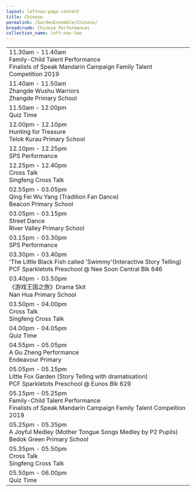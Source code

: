 ```yaml
---
layout: leftnav-page-content
title: Chinese
permalink: /GardenEnsemble/Chinese/
breadcrumb: Chinese Performances
collection_name: left-nav-two
---
```


<table class="table-h">
  <tr>
    <td COLSPAN="2">
    11.30am - 11.40am
      <br>Family-Child Talent Performance
      <br>Finalists of Speak Mandarin Campaign Family Talent Competition 2019
    </td>
  </tr>
  <tr>
    <td COLSPAN="2">
    11.40am - 11.50am
    <br>Zhangde Wushu Warriors
    <br>Zhangde Primary School
    </td>
  </tr>
  <tr>
    <td COLSPAN="2">
    11.50am - 12.00pm
    <br>Quiz Time
    </td>
  </tr>
  <tr>
    <td COLSPAN="2">
    12.00pm - 12.10pm
    <br>Hunting for Treasure
    <br>Telok Kurau Primary School
    </td>
  </tr>
  <tr>
    <td COLSPAN="2">
    12.10pm - 12.25pm
    <br>SPS Performance
    </td>
  </tr>
  <tr>
    <td COLSPAN="2">
    12.25pm - 12.40pm
    <br>Cross Talk 
    <br>Singfeng Cross Talk
    </td>
  </tr>
  <tr>
    <td COLSPAN="2">
    02.55pm - 03.05pm
    <br>Qing Fei Wu Yang (Tradition Fan Dance)
    <br>Beacon Primary School
    </td>
  </tr>
  <tr>
    <td COLSPAN="2">
    03.05pm - 03.15pm
    <br>Street Dance 
    <br>River Valley Primary School
    </td>
  </tr>
  <tr>
    <td COLSPAN="2">
    03.15pm - 03.30pm
    <br>SPS Performance
    </td>
  </tr>
  <tr>
    <td COLSPAN="2">
    03.30pm - 03.40pm
    <br>'The Little Black Fish called 'Swimmy'(Interactive Story Telling)
    <br>PCF Sparkletots Preschool @ Nee Soon Central Blk 646
    </td>
  </tr>
  <tr>
    <td COLSPAN="2">
    03.40pm - 03.50pm
    <br>《游戏王国之旅》Drama Skit
    <br>Nan Hua Primary School
    </td>
  </tr>
  <tr>
    <td COLSPAN="2">
    03.50pm - 04.00pm
    <br>Cross Talk 
    <br>Singfeng Cross Talk
    </td>
  </tr>
   <tr>
    <td COLSPAN="2">
    04.00pm - 04.05pm
    <br>Quiz Time
    </td>
  </tr>
   <tr>
    <td COLSPAN="2">
    04.55pm - 05.05pm
    <br>A Gu Zheng Performance
    <br>Endeavour Primary
    </td>
  </tr>
   <tr>
    <td COLSPAN="2">
    05.05pm - 05.15pm
    <br>Little Fox Garden (Story Telling with dramatisation)
    <br>PCF Sparkletots Preschool @ Eunos Blk 629
    </td>
  </tr>
  <tr>
    <td COLSPAN="2">
    05.15pm - 05.25pm
    <br>Family-Child Talent Performance
    <br>Finalists of Speak Mandarin Campaign Family Talent Compeition 2019 
    </td>
  </tr>
  <tr>
    <td COLSPAN="2">
    05.25pm - 05.35pm
    <br>A Joyful Medley (Mother Tongue Songs Medley by P2 Pupils)
    <br>Bedok Green Primary School
    </td>
  </tr>
  <tr>
    <td COLSPAN="2">
    05.35pm - 05.50pm
    <br>Cross Talk 
    <br>Singfeng Cross Talk
    </td>
  </tr>
  <tr>
    <td COLSPAN="2">
    05.50pm - 06.00pm
    <br>Quiz Time
    </td>
  </tr>
</table>
